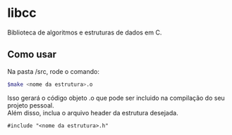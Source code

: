 # libcc

Biblioteca de algoritmos e estruturas de dados em C.  

## Como usar

Na pasta /src, rode o comando:  
```bash
$make <nome da estrutura>.o
```
Isso gerará o código objeto <nome da estrutura>.o que pode ser incluido na compilação do seu projeto pessoal.  
Além disso, inclua o arquivo header da estrutura desejada.
```
#include "<nome da estrutura>.h"
```
